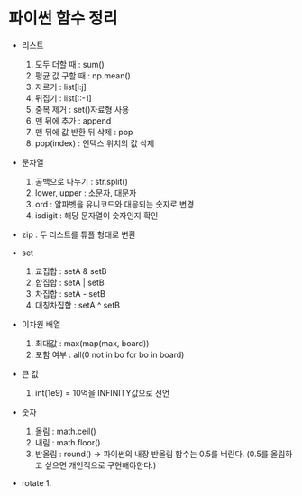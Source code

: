 # 파이썬 함수 정리

* 리스트
  1. 모두 더할 때 : sum()
  2. 평균 값 구할 때 : np.mean()
  3. 자르기 : list[i:j]
  4. 뒤집기 : list[::-1]
  5. 중복 제거 : set()자료형 사용
  6. 맨 뒤에 추가 : append
  7. 맨 뒤에 값 반환 뒤 삭제 : pop
  8. pop(index) : 인덱스 위치의 값 삭제

* 문자열
  1. 공백으로 나누기 : str.split()
  2. lower, upper : 소문자, 대문자
  3. ord : 알파벳을 유니코드와 대응되는 숫자로 변경
  4. isdigit : 해당 문자열이 숫자인지 확인

* zip : 두 리스트를 튜플 형태로 변환

* set
  1. 교집합 : setA & setB
  2. 합집합 : setA | setB
  3. 차집합 : setA - setB
  4. 대칭차집합 : setA ^ setB

* 이차원 배열
  1. 최대값 : max(map(max, board))
  2. 포함 여부 : all(0 not in bo for bo in board)

* 큰 값
  1. int(1e9) = 10억을 INFINITY값으로 선언

* 숫자
  1. 올림 : math.ceil()
  2. 내림 : math.floor()
  3. 반올림 : round() -> 파이썬의 내장 반올림 함수는 0.5를 버린다. (0.5를 올림하고 싶으면 개인적으로 구현해야한다.)

* rotate
  1.  